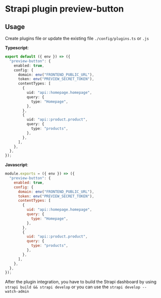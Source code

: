 # Strapi plugin preview-button

## Usage

Create plugins file or update the existing file `./config/plugins.ts` or `.js`

**Typescript**:

```ts
export default ({ env }) => ({
  "preview-button": {
    enabled: true,
    config: {
      domain: env("FRONTEND_PUBLIC_URL"),
      token: env("PREVIEW_SECRET_TOKEN"),
      contentTypes: [
        {
          uid: "api::homepage.homepage",
          query: {
            type: "Homepage",
          },
        },
        {
          uid: "api::product.product",
          query: {
            type: "products",
          },
        },
      ],
    },
  },
});
```

**Javascript**:

```js
module.exports = ({ env }) => ({
  "preview-button": {
    enabled: true,
    config: {
      domain: env("FRONTEND_PUBLIC_URL"),
      token: env("PREVIEW_SECRET_TOKEN"),
      contentTypes: [
        {
          uid: "api::homepage.homepage",
          query: {
            type: "Homepage",
          },
        },
        {
          uid: "api::product.product",
          query: {
            type: "products",
          },
        },
      ],
    },
  },
});
```

After the plugin integration, you have to build the Strapi dashboard by using `strapi build && strapi develop` or you can use the `strapi develop --watch-admin`
